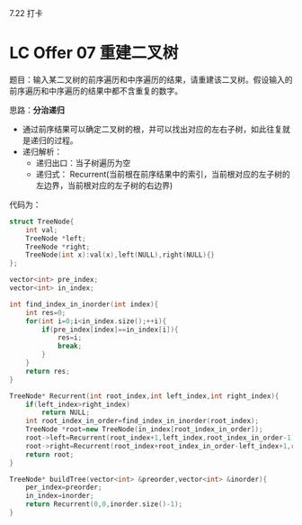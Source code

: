 7.22 打卡

# LC Offer 07 重建二叉树

题目：输入某二叉树的前序遍历和中序遍历的结果，请重建该二叉树。假设输入的前序遍历和中序遍历的结果中都不含重复的数字。

思路：**分治递归**

- 通过前序结果可以确定二叉树的根，并可以找出对应的左右子树，如此往复就是递归的过程。
- 递归解析：
  - 递归出口：当子树遍历为空
  - 递归式： Recurrent(当前根在前序结果中的索引，当前根对应的左子树的左边界，当前根对应的左子树的右边界)

代码为：

```c++
struct TreeNode{
    int val;
    TreeNode *left;
    TreeNode *right;
    TreeNode(int x):val(x),left(NULL),right(NULL){}
};

vector<int> pre_index;
vector<int> in_index;

int find_index_in_inorder(int index){
    int res=0;
    for(int i=0;i<in_index.size();++i){
        if(pre_index[index]==in_index[i]){
            res=i;
            break;
        }
    }
    return res;
}

TreeNode* Recurrent(int root_index,int left_index,int right_index){
    if(left_index>right_index)
        return NULL;
    int root_index_in_order=find_index_in_inorder(root_index);
    TreeNode *root=new TreeNode(in_index[root_index_in_order]);
    root->left=Recurrent(root_index+1,left_index,root_index_in_order-1);
    root->right=Recurrent(root_index+root_index_in_order-left_index+1,root_index_in_order+1,right_index);
    return root;
}

TreeNode* buildTree(vector<int> &preorder,vector<int> &inorder){
    per_index=preorder;
    in_index=inorder;
    return Recurrent(0,0,inorder.size()-1);
}
```
